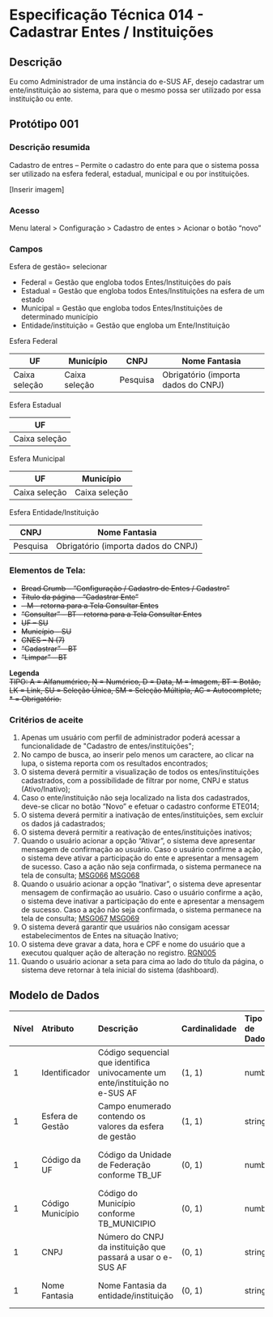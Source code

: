 # Especificação Técnica 014 - Cadastrar Entes / Instituições

## Descrição 
Eu como Administrador de uma instância do e-SUS AF, desejo cadastrar um ente/instituição ao sistema, para que o mesmo possa ser utilizado por essa instituição ou ente. 

## Protótipo 001

### Descrição resumida

Cadastro de entres – Permite o cadastro do ente para que o sistema possa ser utilizado na esfera federal, estadual, municipal e ou por instituições. 

[Inserir imagem] <!-- [Protótipo Adobe XD](https://xd.adobe.com/view/73019e8a-bbd1-40fe-9f30-14e5c4740fe1-2652/) -->

### Acesso
Menu lateral > Configuração > Cadastro de entes > Acionar o botão “novo”

### Campos

Esfera de gestão= selecionar

* Federal = Gestão que engloba todos Entes/Instituições do país
* Estadual = Gestão que engloba todos Entes/Instituições na esfera de um estado
* Municipal = Gestão que engloba todos Entes/Instituições de determinado município
* Entidade/instituição = Gestão que engloba um Ente/Instituição

Esfera Federal
<!-- DÚVIDA: "Caixa seleção"-->
|UF|Município|CNPJ|Nome Fantasia|
|--|---------|----|-------------|
|Caixa seleção|Caixa seleção|Pesquisa|Obrigatório (importa dados do CNPJ)|

Esfera Estadual

|UF|
|--|
|Caixa seleção|

Esfera Municipal

|UF|Município|
|--|---------|
|Caixa seleção|Caixa seleção|

Esfera Entidade/Instituição

|CNPJ|Nome Fantasia|
|----|-------------|
|Pesquisa|Obrigatório (importa dados do CNPJ)|


### Elementos de Tela: <!--Substituir o texto tachado? -->
* ~~Bread Crumb – “Configuração / Cadastro de Entes / Cadastro”~~
* ~~Título da página – “Cadastrar Ente”~~
* ~~– M - retorna para a Tela Consultar Entes~~
* ~~“Consultar” – BT - retorna para a Tela Consultar Entes~~
* ~~UF – SU~~
* ~~Município – SU~~
* ~~CNES – N (7)~~
* ~~“Cadastrar” – BT~~
* ~~“Limpar” – BT~~

**Legenda**  
~~TIPO: A = Alfanumérico, N = Numérico, D = Data, M = Imagem, BT = Botão, LK = Link, SU = Seleção Única, SM = Seleção Múltipla, AC = Autocomplete, * = Obrigatório.~~

### Critérios de aceite <!-- Revisar as MSG do 7, 8 e 10 -->

1. Apenas um usuário com perfil de administrador poderá acessar a funcionalidade de "Cadastro de entes/instituições"; 
2. No campo de busca, ao inserir pelo menos um caractere, ao clicar na lupa, o sistema reporta com os resultados encontrados; 
3. O sistema deverá permitir a visualização de todos os entes/instituições cadastrados, com a possibilidade de filtrar por nome, CNPJ e status (Ativo/Inativo);
4. Caso o ente/instituição não seja localizado na lista dos cadastrados, deve-se clicar no botão “Novo” e efetuar o cadastro conforme ETE014; 
5. O sistema deverá permitir a inativação de entes/instituições, sem excluir os dados já cadastrados; 
6. O sistema deverá permitir a reativação de entes/instituições inativos; 
7. Quando o usuário acionar a opção “Ativar”, o sistema deve apresentar mensagem de confirmação ao usuário. Caso o usuário confirme a ação, o sistema deve ativar a participação do ente e apresentar a mensagem de sucesso. Caso a ação não seja confirmada, o sistema permanece na tela de consulta;  [MSG066](DocumentoDeMensagensv2.md#msg066) [MSG068](DocumentoDeMensagensv2.md#msg068)
8. Quando o usuário acionar a opção “Inativar”, o sistema deve apresentar mensagem de confirmação ao usuário. Caso o usuário confirme a ação, o sistema deve inativar a participação do ente e apresentar a mensagem de sucesso. Caso a ação não seja confirmada, o sistema permanece na tela de consulta; [MSG067](DocumentoDeMensagensv2.md#msg067) [MSG069](DocumentoDeMensagensv2.md#msg069) 
9. O sistema deverá garantir que usuários não consigam acessar estabelecimentos de Entes na situação Inativo;
10. O sistema deve gravar a data, hora e CPF e nome do usuário que a executou qualquer ação de alteração no registro. [RGN005](DocumentoDeRegrasv2.md#rgn005) 
11. Quando o usuário acionar a seta para cima ao lado do título da página, o sistema deve retornar à tela inicial do sistema (dashboard). 


## Modelo de Dados

| Nível | Atributo          | Descrição                                                                     | Cardinalidade | Tipo de Dado | Tamanho | Formato / Observação                                                  |
|:------|:------------------|:------------------------------------------------------------------------------|:--------------|:-------------|:--------|:----------------------------------------------------------------------|
| 1     | Identificador     | Código sequencial que identifica univocamente um ente/instituição no e-SUS AF | (1, 1)        | number       | -       | -                                                                     |
| 1     | Esfera de Gestão  | Campo enumerado contendo os valores da esfera de gestão                       | (1, 1)        | string       | 100     | M - Municipal, E - Estadual, F - Federal e I - Entidade / Instituição |
| 1     | Código da UF      | Código da Unidade de Federação conforme TB_UF                                 | (0, 1)        | number       | -       | Código da Unidade da Federação (Obrigatório Para Esfera E / M)        |
| 1     | Código Município  | Código do Município conforme TB_MUNICIPIO                                     | (0, 1)        | number       | -       | Código do município (Obrigatório Para Esfera M)                       |
| 1     | CNPJ              | Número do CNPJ da instituição que passará a usar o e-SUS AF                   | (0, 1)        | string       | 14      | Deve ser obrigatório para Entidades/Instituições                      |
| 1     | Nome Fantasia     | Nome Fantasia da entidade/instituição                                         | (0, 1)        | string       | 120     | Deve ser obrigatório para Entidades/Instituições                      |
